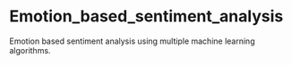 # Emotion_based_sentiment_analysis
Emotion based sentiment analysis using multiple machine learning algorithms.
